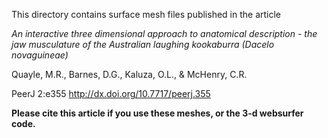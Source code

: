 This directory contains surface mesh files published in the article

*An interactive three dimensional approach to anatomical description - the jaw musculature of the Australian laughing kookaburra (Dacelo novaguineae)*

Quayle, M.R., Barnes, D.G., Kaluza, O.L., & McHenry, C.R.

PeerJ 2:e355 http://dx.doi.org/10.7717/peerj.355

**Please cite this article if you use these meshes, or the 3-d websurfer code.**
